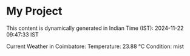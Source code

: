# My Project

This content is dynamically generated in Indian Time (IST): 2024-11-22 09:47:33 IST


Current Weather in Coimbatore:
Temperature: 23.88 °C
Condition: mist
